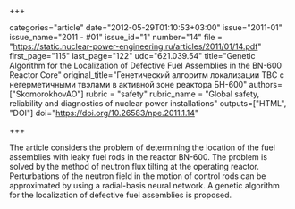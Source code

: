 +++

categories="article"
date="2012-05-29T01:10:53+03:00"
issue="2011-01"
issue_name="2011 - #01"
issue_id="1"
number="14"
file = "https://static.nuclear-power-engineering.ru/articles/2011/01/14.pdf"
first_page="115"
last_page="122"
udc="621.039.54"
title="Genetic Algorithm for the Localization of Defective Fuel Assemblies in the BN-600 Reactor Core"
original_title="Генетический алгоритм локализации ТВС с негерметичными твэлами в активной зоне реактора БН-600"
authors=["SkomorokhovAO"]
rubric = "safety"
rubric_name = "Global safety, reliability and diagnostics of nuclear power installations"
outputs=["HTML", "DOI"]
doi="https://doi.org/10.26583/npe.2011.1.14"

+++

The article considers the problem of determining the location of the fuel assemblies with leaky fuel rods in the reactor BN-600. The problem is solved by the method of neutron flux tilting at the operating reactor. Perturbations of the neutron field in the motion of control rods can be approximated by using a radial-basis neural network. A genetic algorithm for the localization of defective fuel assemblies is proposed.